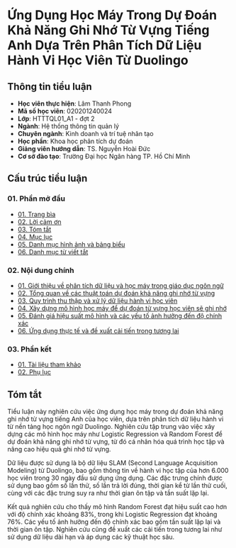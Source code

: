 # Ứng Dụng Học Máy Trong Dự Đoán Khả Năng Ghi Nhớ Từ Vựng Tiếng Anh Dựa Trên Phân Tích Dữ Liệu Hành Vi Học Viên Từ Duolingo

## Thông tin tiểu luận

-   **Học viên thực hiện**: Lâm Thanh Phong
-   **Mã số học viên**: 020201240024
-   **Lớp**: HTTTQL01_A1 - đợt 2
-   **Ngành**: Hệ thống thông tin quản lý
-   **Chuyên ngành**: Kinh doanh và trí tuệ nhân tạo
-   **Học phần**: Khoa học phân tích dự đoán
-   **Giảng viên hướng dẫn**: TS. Nguyễn Hoài Đức
-   **Cơ sở đào tạo**: Trường Đại học Ngân hàng TP. Hồ Chí Minh

## Cấu trúc tiểu luận

### 01. Phần mở đầu

-   [01. Trang bìa](01-front-matter/01-title-page.md)
-   [02. Lời cảm ơn](01-front-matter/02-acknowledgements.md)
-   [03. Tóm tắt](01-front-matter/03-abstract.md)
-   [04. Mục lục](01-front-matter/04-toc.md)
-   [05. Danh mục hình ảnh và bảng biểu](01-front-matter/05-list-of-figures.md)
-   [06. Danh mục từ viết tắt](01-front-matter/06-abbreviations.md)

### 02. Nội dung chính

-   [01. Giới thiệu về phân tích dữ liệu và học máy trong giáo dục ngôn ngữ](02-chapters/01-chuong-1.md)
-   [02. Tổng quan về các thuật toán dự đoán khả năng ghi nhớ từ vựng](02-chapters/02-chuong-2.md)
-   [03. Quy trình thu thập và xử lý dữ liệu hành vi học viên](02-chapters/03-chuong-3.md)
-   [04. Xây dựng mô hình học máy để dự đoán từ vựng học viên sẽ ghi nhớ](02-chapters/04-chuong-4.md)
-   [05. Đánh giá hiệu suất mô hình và các yếu tố ảnh hưởng đến độ chính xác](02-chapters/05-chuong-5.md)
-   [06. Ứng dụng thực tế và đề xuất cải tiến trong tương lai](02-chapters/06-chuong-6.md)

### 03. Phần kết

-   [01. Tài liệu tham khảo](03-back-matter/01-references.md)
-   [02. Phụ lục](03-back-matter/02-appendices.md)

## Tóm tắt

Tiểu luận này nghiên cứu việc ứng dụng học máy trong dự đoán khả năng ghi nhớ từ vựng tiếng Anh của học viên, dựa trên phân tích dữ liệu hành vi từ nền tảng học ngôn ngữ Duolingo. Nghiên cứu tập trung vào việc xây dựng các mô hình học máy như Logistic Regression và Random Forest để dự đoán khả năng ghi nhớ từ vựng, từ đó cá nhân hóa quá trình học tập và nâng cao hiệu quả ghi nhớ từ vựng.

Dữ liệu được sử dụng là bộ dữ liệu SLAM (Second Language Acquisition Modeling) từ Duolingo, bao gồm thông tin về hành vi học tập của hơn 6.000 học viên trong 30 ngày đầu sử dụng ứng dụng. Các đặc trưng chính được sử dụng bao gồm số lần thử, số lần trả lời đúng, thời gian kể từ lần thử cuối, cùng với các đặc trưng suy ra như thời gian ôn tập và tần suất lặp lại.

Kết quả nghiên cứu cho thấy mô hình Random Forest đạt hiệu suất cao hơn với độ chính xác khoảng 83%, trong khi Logistic Regression đạt khoảng 76%. Các yếu tố ảnh hưởng đến độ chính xác bao gồm tần suất lặp lại và thời gian ôn tập. Nghiên cứu cũng đề xuất các cải tiến trong tương lai như sử dụng dữ liệu dài hạn và áp dụng các kỹ thuật học sâu.
